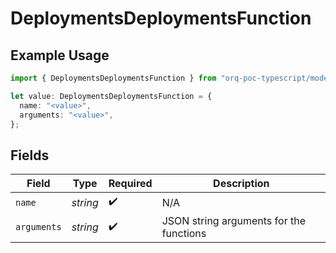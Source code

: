 # DeploymentsDeploymentsFunction

## Example Usage

```typescript
import { DeploymentsDeploymentsFunction } from "orq-poc-typescript/models/operations";

let value: DeploymentsDeploymentsFunction = {
  name: "<value>",
  arguments: "<value>",
};
```

## Fields

| Field                                   | Type                                    | Required                                | Description                             |
| --------------------------------------- | --------------------------------------- | --------------------------------------- | --------------------------------------- |
| `name`                                  | *string*                                | :heavy_check_mark:                      | N/A                                     |
| `arguments`                             | *string*                                | :heavy_check_mark:                      | JSON string arguments for the functions |